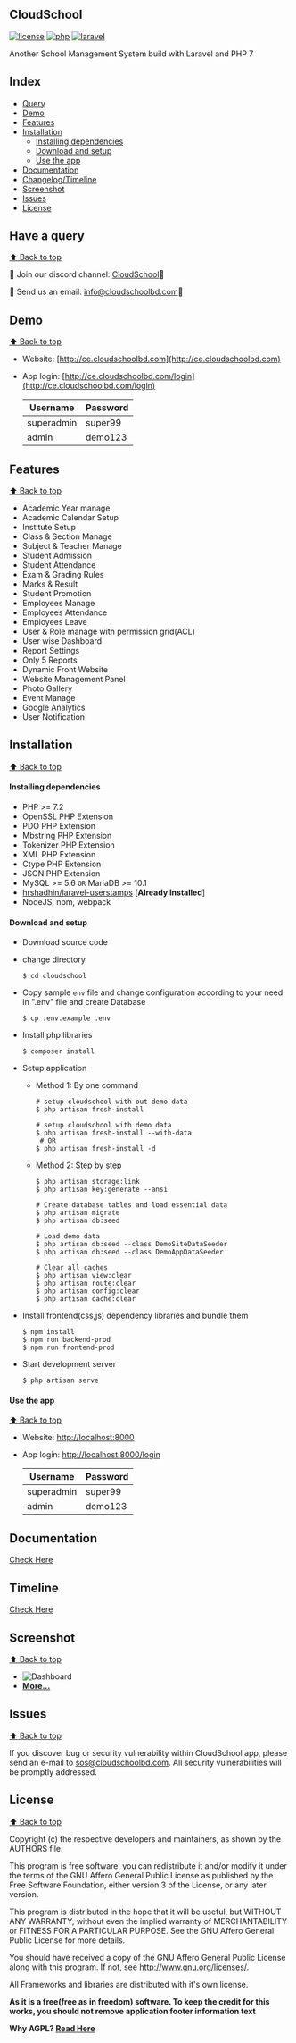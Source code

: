 ## CloudSchool

[![license](https://img.shields.io/badge/license-AGPL-blue.svg)](https://www.gnu.org/licenses/agpl-3.0)
[![php](https://img.shields.io/badge/php-7.2-brightgreen.svg?logo=php)](https://www.php.net)
[![laravel](https://img.shields.io/badge/laravel-6.x-orange.svg?logo=laravel)](https://laravel.com)

Another School Management System build with Laravel and PHP 7

## Index

- [Query](#have-a-query)
- [Demo](#demo)
- [Features](#features)
- [Installation](#installation)
    - [Installing dependencies](#installing-dependencies)
    - [Download and setup](#download-and-setup)
    - [Use the app](#use-the-app)
- [Documentation](#documentation)
- [Changelog/Timeline](#timeline)
- [Screenshot](#screenshot)
- [Issues](#issues)
- [License](#license)

## Have a query
[:arrow_up: Back to top](#index)

:mega: Join our discord channel: [CloudSchool](https://discord.gg/7rXyuu8):mega:

:mega: Send us an email: [info@cloudschoolbd.com](mailto:info@cloudschoolbd.com):mega:

## Demo
[:arrow_up: Back to top](#index)

- Website: [http://ce.cloudschoolbd.com](http://ce.cloudschoolbd.com)
- App login: [http://ce.cloudschoolbd.com/login](http://ce.cloudschoolbd.com/login)

    Username    | Password
    ------------|:-----------
    superadmin  | super99
    admin       | demo123

## Features
[:arrow_up: Back to top](#index)

- Academic Year manage 
- Academic Calendar Setup
- Institute Setup
- Class & Section Manage
- Subject & Teacher Manage
- Student Admission
- Student Attendance
- Exam & Grading Rules
- Marks & Result
- Student Promotion
- Employees Manage
- Employees Attendance
- Employees Leave
- User & Role manage with permission grid(ACL)
- User wise Dashboard
- Report Settings
- Only 5 Reports
- Dynamic Front Website
- Website Management Panel
- Photo Gallery
- Event Manage
- Google Analytics
- User Notification



## Installation
[:arrow_up: Back to top](#index)

#### Installing dependencies

- PHP >= 7.2
- OpenSSL PHP Extension
- PDO PHP Extension
- Mbstring PHP Extension
- Tokenizer PHP Extension
- XML PHP Extension
- Ctype PHP Extension
- JSON PHP Extension
- MySQL >= 5.6 `OR` MariaDB >= 10.1
- [hrshadhin/laravel-userstamps](https://github.com/hrshadhin/laravel-userstamps.git) [**Already Installed**]
- NodeJS, npm, webpack

#### Download and setup

- Download source code

- change directory
    ```
    $ cd cloudschool
    ```
- Copy sample `env` file and change configuration according to your need in ".env" file and create Database
    ```
    $ cp .env.example .env
    ```
- Install php libraries
    ```
    $ composer install
    ```
 - Setup application 
    - Method 1: By one command
         ```
         # setup cloudschool with out demo data
         $ php artisan fresh-install
       
         # setup cloudschool with demo data
         $ php artisan fresh-install --with-data
          # OR
         $ php artisan fresh-install -d
         ```
    - Method 2: Step by step
        ```
        $ php artisan storage:link
        $ php artisan key:generate --ansi
      
        # Create database tables and load essential data
        $ php artisan migrate
        $ php artisan db:seed
      
        # Load demo data
        $ php artisan db:seed --class DemoSiteDataSeeder
        $ php artisan db:seed --class DemoAppDataSeeder
      
        # Clear all caches
        $ php artisan view:clear
        $ php artisan route:clear
        $ php artisan config:clear
        $ php artisan cache:clear
        ```
- Install frontend(css,js) dependency libraries and bundle them
    ```
    $ npm install
    $ npm run backend-prod
    $ npm run frontend-prod
    ```
- Start development server
    ```
    $ php artisan serve
    ```

#### Use the app
[:arrow_up: Back to top](#index)

- Website: [http://localhost:8000](http://localhost:8000)
- App login: [http://localhost:8000/login](http://localhost:8000/login)

    Username    | Password
    ------------|:-----------
    superadmin  | super99
    admin       | demo123

## Documentation

[Check Here](http://ugc.cloudschoolbd.com)

## Timeline
[Check Here](CHANGELOG.md)

## Screenshot
[:arrow_up: Back to top](#index)

- ![Dashboard](../assets/screenshots/ce/dashboard.png?raw=true)
- **[More...](../assets/screenshots/ce/showme.md)**


## Issues
[:arrow_up: Back to top](#index)

If you discover bug or security vulnerability within CloudSchool app, please send an e-mail to [sos@cloudschoolbd.com](mailto:sos@cloudschoolbd.com). All security vulnerabilities will be promptly addressed.

## License
[:arrow_up: Back to top](#index)

Copyright (c) the respective developers and maintainers, as shown by the AUTHORS file.

This program is free software: you can redistribute it and/or modify
it under the terms of the GNU Affero General Public License as published
by the Free Software Foundation, either version 3 of the License, or any later version.

This program is distributed in the hope that it will be useful,
but WITHOUT ANY WARRANTY; without even the implied warranty of
MERCHANTABILITY or FITNESS FOR A PARTICULAR PURPOSE.  See the
GNU Affero General Public License for more details.

You should have received a copy of the GNU Affero General Public License
along with this program.  If not, see <http://www.gnu.org/licenses/>.

All Frameworks and libraries are distributed with it's own license.

**As it is a free(free as in freedom) software. To keep the credit for this works, you should
not remove application footer information text**

**Why AGPL? [Read Here](https://www.gnu.org/licenses/why-affero-gpl.html)**
